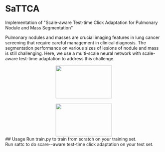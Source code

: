 # SaTTCA
Implementation of "Scale-aware Test-time Click Adaptation for Pulmonary Nodule and Mass Segmentation"

Pulmonary nodules and masses are crucial imaging features in lung cancer screening that require careful management in clinical diagnosis. The segmentation performance on various sizes of lesions of nodule and mass is still challenging. Here, we use a multi-scale neural network with scale-aware test-time adaptation to address this challenge.<br>
<div align=center>
<img src="http://github.com//SplinterLi/SaTTCA/main/figures/introduction.png" width="180" height="105">
</div><br>
<div align=center>
<img src="http://github.com//SplinterLi/SaTTCA/main/figures/method.png" width="180" height="105">
</div>
## Usage
Run train.py to train from scratch on your training set.<br>
Run sattc to do scare--aware test-time click adaptation on your test set.
